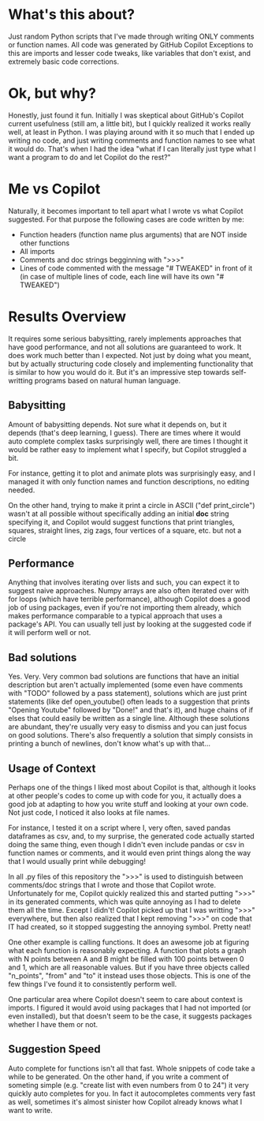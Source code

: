 # What's this about?
Just random Python scripts that I've made through writing ONLY comments or function names. All code was generated by GitHub Copilot Exceptions to this are imports and lesser code tweaks, like variables that don't exist, and extremely basic code corrections.

# Ok, but why?
Honestly, just found it fun. Initially I was skeptical about GitHub's Copilot current usefulness (still am, a little bit), but I quickly realized it works really well, at least in Python. I was playing around with it so much that I ended up writing no code, and just writing comments and function names to see what it would do. That's when I had the idea "what if I can literally just type what I want a program to do and let Copilot do the rest?"

# Me vs Copilot
Naturally, it becomes important to tell apart what I wrote vs what Copilot suggested. For that purpose the following cases are code written by me:
- Function headers (function name plus arguments) that are NOT inside other functions
- All imports
- Comments and doc strings begginning with ">>>"
- Lines of code commented with the message "# TWEAKED" in front of it (in case of multiple lines of code, each line will have its own "# TWEAKED")

# Results Overview
It requires some serious babysitting, rarely implements approaches that have good performance, and not all solutions are guaranteed to work. It does work much better than I expected. Not just by doing what you meant, but by actually structuring code closely and implementing functionality that is similar to how you would do it. But it's an impressive step towards self-writting programs based on natural human language.

## Babysitting
Amount of babysitting depends. Not sure what it depends on, but it depends (that's deep learning, I guess). There are times where it would auto complete complex tasks surprisingly well, there are times I thought it would be rather easy to implement what I specify, but Copilot struggled a bit.

For instance, getting it to plot and animate plots was surprisingly easy, and I managed it with only function names and function descriptions, no editing needed.

On the other hand, trying to make it print a circle in ASCII ("def print_circle") wasn't at all possible without specifically adding an initial __doc__ string specifying it, and
Copilot would suggest functions that print triangles, squares, straight lines, zig zags, four vertices of a square, etc. but not a circle

## Performance
Anything that involves iterating over lists and such, you can expect it to suggest naive approaches. Numpy arrays are also often iterated over with for loops (which have terrible performance), although Copilot does a good job of using packages, even if you're not importing them already, which makes performance comparable to a typical approach that uses a package's API. You can usually tell just by looking at the suggested code if it will perform well or not.

## Bad solutions
Yes. Very. Very common bad solutions are functions that have an initial description but aren't actually implemented (some even have comments with "TODO" followed by a pass statement), solutions which are just print statements (like def open_youtube() often leads to a suggestion that prints "Opening Youtube" followed by "Done!" and that's it), and huge chains of if elses that could easily be written as a single line. Although these solutions are abundant, they're usually very easy to dismiss and you can just focus on good solutions. There's also frequently a solution that simply consists in printing a bunch of newlines, don't know what's up with that...

## Usage of Context
Perhaps one of the things I liked most about Copilot is that, although it looks at other people's codes to come up with code for you, it actually does a good job at adapting to how you write stuff and looking at your own code. Not just code, I noticed it also looks at file names.

For instance, I tested it on a script where I, very often, saved pandas dataframes as csv, and, to my surprise, the generated code actually started doing the same thing, even though I didn't even include pandas or csv in function names or comments, and it would even print things along the way that I would usually print while debugging!

In all .py files of this repository the ">>>" is used to distinguish between comments/doc strings that I wrote and those that Copilot wrote. Unfortunately for me, Copilot quickly realized this and started putting ">>>" in its generated comments, which was quite annoying as I had to delete them all the time. Except I didn't! Copilot picked up that I was writting ">>>" everywhere, but then also realized that I kept removing ">>>" on code that IT had created, so it stopped suggesting the annoying symbol. Pretty neat!

One other example is calling functions. It does an awesome job at figuring what each function is reasonably expecting. A function that plots a graph with N points between A and B might be filled with 100 points between 0 and 1, which are all reasonable values. But if you have three objects called "n_points", "from" and "to" it instead uses those objects. This is one of the few things I've found it to consistently perform well.

One particular area where Copilot doesn't seem to care about context is imports. I figured it would avoid using packages that I had not imported (or even installed), but that doesn't seem to be the case, it suggests packages whether I have them or not.

## Suggestion Speed
Auto complete for functions isn't all that fast. Whole snippets of code take a while to be generated. On the other hand, if you write a comment of someting simple (e.g. "create list with even numbers from 0 to 24") it very quickly auto completes for you. In fact it autocompletes comments very fast as well, sometimes it's almost sinister how Copilot already knows what I want to write.
